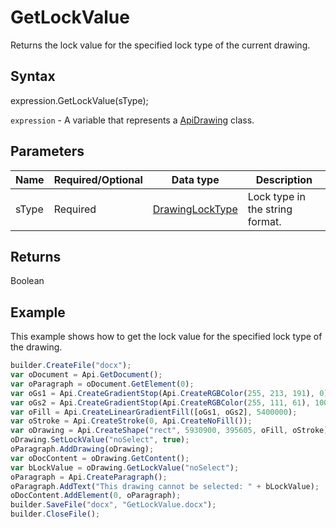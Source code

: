 # GetLockValue

Returns the lock value for the specified lock type of the current drawing.

## Syntax

expression.GetLockValue(sType);

`expression` - A variable that represents a [ApiDrawing](../ApiDrawing.md) class.

## Parameters

| **Name** | **Required/Optional** | **Data type** | **Description** |
| ------------- | ------------- | ------------- | ------------- |
| sType | Required | [DrawingLockType](../../../Enumerations/DrawingLockType.md) | Lock type in the string format. |

## Returns

Boolean

## Example

This example shows how to get the lock value for the specified lock type of the drawing.

```javascript
builder.CreateFile("docx");
var oDocument = Api.GetDocument();
var oParagraph = oDocument.GetElement(0);
var oGs1 = Api.CreateGradientStop(Api.CreateRGBColor(255, 213, 191), 0);
var oGs2 = Api.CreateGradientStop(Api.CreateRGBColor(255, 111, 61), 100000);
var oFill = Api.CreateLinearGradientFill([oGs1, oGs2], 5400000);
var oStroke = Api.CreateStroke(0, Api.CreateNoFill());
var oDrawing = Api.CreateShape("rect", 5930900, 395605, oFill, oStroke);
oDrawing.SetLockValue("noSelect", true);
oParagraph.AddDrawing(oDrawing);
var oDocContent = oDrawing.GetContent();
var bLockValue = oDrawing.GetLockValue("noSelect");
oParagraph = Api.CreateParagraph();
oParagraph.AddText("This drawing cannot be selected: " + bLockValue);
oDocContent.AddElement(0, oParagraph);
builder.SaveFile("docx", "GetLockValue.docx");
builder.CloseFile();
```